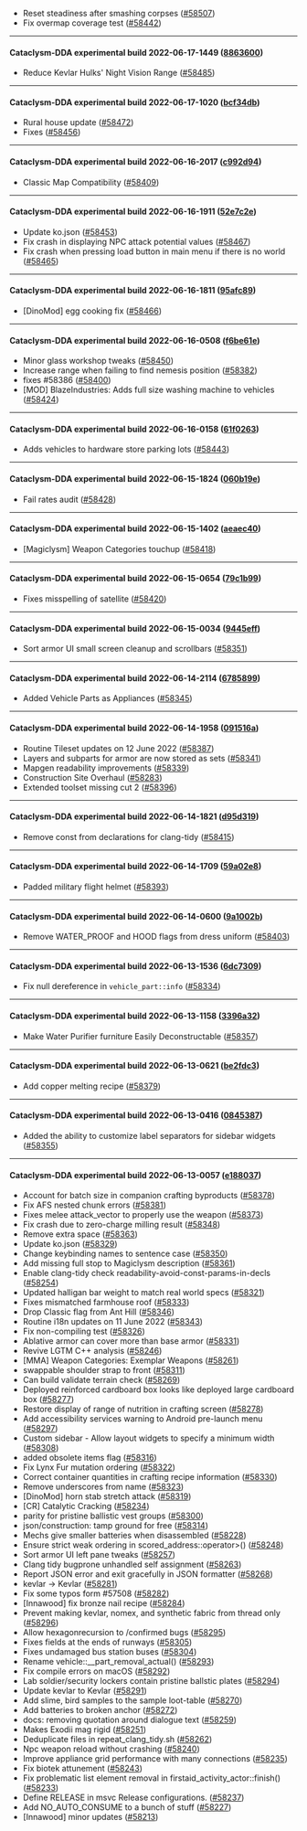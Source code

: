 * Reset steadiness after smashing corpses ([#58507](https://github.com/CleverRaven/Cataclysm-DDA/pull/58507))
* Fix overmap coverage test ([#58442](https://github.com/CleverRaven/Cataclysm-DDA/pull/58442))

---

#### Cataclysm-DDA experimental build 2022-06-17-1449 ([8863600](https://github.com/CleverRaven/Cataclysm-DDA/releases/tag/cdda-experimental-2022-06-17-1449))

* Reduce Kevlar Hulks' Night Vision Range ([#58485](https://github.com/CleverRaven/Cataclysm-DDA/pull/58485))

---

#### Cataclysm-DDA experimental build 2022-06-17-1020 ([bcf34db](https://github.com/CleverRaven/Cataclysm-DDA/releases/tag/cdda-experimental-2022-06-17-1020))

* Rural house update ([#58472](https://github.com/CleverRaven/Cataclysm-DDA/pull/58472))
* Fixes ([#58456](https://github.com/CleverRaven/Cataclysm-DDA/pull/58456))

---

#### Cataclysm-DDA experimental build 2022-06-16-2017 ([c992d94](https://github.com/CleverRaven/Cataclysm-DDA/releases/tag/cdda-experimental-2022-06-16-2017))

* Classic Map Compatibility ([#58409](https://github.com/CleverRaven/Cataclysm-DDA/pull/58409))

---

#### Cataclysm-DDA experimental build 2022-06-16-1911 ([52e7c2e](https://github.com/CleverRaven/Cataclysm-DDA/releases/tag/cdda-experimental-2022-06-16-1911))

* Update ko.json ([#58453](https://github.com/CleverRaven/Cataclysm-DDA/pull/58453))
* Fix crash in displaying NPC attack potential values ([#58467](https://github.com/CleverRaven/Cataclysm-DDA/pull/58467))
* Fix crash when pressing load button in main menu if there is no world ([#58465](https://github.com/CleverRaven/Cataclysm-DDA/pull/58465))

---

#### Cataclysm-DDA experimental build 2022-06-16-1811 ([95afc89](https://github.com/CleverRaven/Cataclysm-DDA/releases/tag/cdda-experimental-2022-06-16-1811))

* [DinoMod] egg cooking fix ([#58466](https://github.com/CleverRaven/Cataclysm-DDA/pull/58466))

---

#### Cataclysm-DDA experimental build 2022-06-16-0508 ([f6be61e](https://github.com/CleverRaven/Cataclysm-DDA/releases/tag/cdda-experimental-2022-06-16-0508))

* Minor glass workshop tweaks ([#58450](https://github.com/CleverRaven/Cataclysm-DDA/pull/58450))
* Increase range when failing to find nemesis position ([#58382](https://github.com/CleverRaven/Cataclysm-DDA/pull/58382))
* fixes #58386 ([#58400](https://github.com/CleverRaven/Cataclysm-DDA/pull/58400))
* [MOD] BlazeIndustries: Adds full size washing machine to vehicles ([#58424](https://github.com/CleverRaven/Cataclysm-DDA/pull/58424))

---

#### Cataclysm-DDA experimental build 2022-06-16-0158 ([61f0263](https://github.com/CleverRaven/Cataclysm-DDA/releases/tag/cdda-experimental-2022-06-16-0158))

* Adds vehicles to hardware store parking lots ([#58443](https://github.com/CleverRaven/Cataclysm-DDA/pull/58443))

---

#### Cataclysm-DDA experimental build 2022-06-15-1824 ([060b19e](https://github.com/CleverRaven/Cataclysm-DDA/releases/tag/cdda-experimental-2022-06-15-1824))

* Fail rates audit ([#58428](https://github.com/CleverRaven/Cataclysm-DDA/pull/58428))

---

#### Cataclysm-DDA experimental build 2022-06-15-1402 ([aeaec40](https://github.com/CleverRaven/Cataclysm-DDA/releases/tag/cdda-experimental-2022-06-15-1402))

* [Magiclysm] Weapon Categories touchup ([#58418](https://github.com/CleverRaven/Cataclysm-DDA/pull/58418))

---

#### Cataclysm-DDA experimental build 2022-06-15-0654 ([79c1b99](https://github.com/CleverRaven/Cataclysm-DDA/releases/tag/cdda-experimental-2022-06-15-0654))

* Fixes misspelling of satellite ([#58420](https://github.com/CleverRaven/Cataclysm-DDA/pull/58420))

---

#### Cataclysm-DDA experimental build 2022-06-15-0034 ([9445eff](https://github.com/CleverRaven/Cataclysm-DDA/releases/tag/cdda-experimental-2022-06-15-0034))

* Sort armor UI small screen cleanup and scrollbars ([#58351](https://github.com/CleverRaven/Cataclysm-DDA/pull/58351))

---

#### Cataclysm-DDA experimental build 2022-06-14-2114 ([6785899](https://github.com/CleverRaven/Cataclysm-DDA/releases/tag/cdda-experimental-2022-06-14-2114))

* Added Vehicle Parts as Appliances ([#58345](https://github.com/CleverRaven/Cataclysm-DDA/pull/58345))

---

#### Cataclysm-DDA experimental build 2022-06-14-1958 ([091516a](https://github.com/CleverRaven/Cataclysm-DDA/releases/tag/cdda-experimental-2022-06-14-1958))

* Routine Tileset updates on 12 June 2022 ([#58387](https://github.com/CleverRaven/Cataclysm-DDA/pull/58387))
* Layers and subparts for armor are now stored as sets ([#58341](https://github.com/CleverRaven/Cataclysm-DDA/pull/58341))
* Mapgen readability improvements ([#58339](https://github.com/CleverRaven/Cataclysm-DDA/pull/58339))
* Construction Site Overhaul ([#58283](https://github.com/CleverRaven/Cataclysm-DDA/pull/58283))
* Extended toolset missing cut 2 ([#58396](https://github.com/CleverRaven/Cataclysm-DDA/pull/58396))

---

#### Cataclysm-DDA experimental build 2022-06-14-1821 ([d95d319](https://github.com/CleverRaven/Cataclysm-DDA/releases/tag/cdda-experimental-2022-06-14-1821))

* Remove const from declarations for clang-tidy ([#58415](https://github.com/CleverRaven/Cataclysm-DDA/pull/58415))

---

#### Cataclysm-DDA experimental build 2022-06-14-1709 ([59a02e8](https://github.com/CleverRaven/Cataclysm-DDA/releases/tag/cdda-experimental-2022-06-14-1709))

* Padded military flight helmet ([#58393](https://github.com/CleverRaven/Cataclysm-DDA/pull/58393))

---

#### Cataclysm-DDA experimental build 2022-06-14-0600 ([9a1002b](https://github.com/CleverRaven/Cataclysm-DDA/releases/tag/cdda-experimental-2022-06-14-0600))

* Remove WATER_PROOF and HOOD flags from dress uniform ([#58403](https://github.com/CleverRaven/Cataclysm-DDA/pull/58403))

---

#### Cataclysm-DDA experimental build 2022-06-13-1536 ([6dc7309](https://github.com/CleverRaven/Cataclysm-DDA/releases/tag/cdda-experimental-2022-06-13-1536))

* Fix null dereference in `vehicle_part::info` ([#58334](https://github.com/CleverRaven/Cataclysm-DDA/pull/58334))

---

#### Cataclysm-DDA experimental build 2022-06-13-1158 ([3396a32](https://github.com/CleverRaven/Cataclysm-DDA/releases/tag/cdda-experimental-2022-06-13-1158))

* Make Water Purifier furniture Easily Deconstructable ([#58357](https://github.com/CleverRaven/Cataclysm-DDA/pull/58357))

---

#### Cataclysm-DDA experimental build 2022-06-13-0621 ([be2fdc3](https://github.com/CleverRaven/Cataclysm-DDA/releases/tag/cdda-experimental-2022-06-13-0621))

* Add copper melting recipe ([#58379](https://github.com/CleverRaven/Cataclysm-DDA/pull/58379))

---

#### Cataclysm-DDA experimental build 2022-06-13-0416 ([0845387](https://github.com/CleverRaven/Cataclysm-DDA/releases/tag/cdda-experimental-2022-06-13-0416))

* Added the ability to customize label separators for sidebar widgets ([#58355](https://github.com/CleverRaven/Cataclysm-DDA/pull/58355))

---

#### Cataclysm-DDA experimental build 2022-06-13-0057 ([e188037](https://github.com/CleverRaven/Cataclysm-DDA/releases/tag/cdda-experimental-2022-06-13-0057))

* Account for batch size in companion crafting byproducts ([#58378](https://github.com/CleverRaven/Cataclysm-DDA/pull/58378))
* Fix AFS nested chunk errors ([#58381](https://github.com/CleverRaven/Cataclysm-DDA/pull/58381))
* Fixes melee attack_vector to properly use the weapon ([#58373](https://github.com/CleverRaven/Cataclysm-DDA/pull/58373))
* Fix crash due to zero-charge milling result ([#58348](https://github.com/CleverRaven/Cataclysm-DDA/pull/58348))
* Remove extra space ([#58363](https://github.com/CleverRaven/Cataclysm-DDA/pull/58363))
* Update ko.json ([#58329](https://github.com/CleverRaven/Cataclysm-DDA/pull/58329))
* Change keybinding names to sentence case ([#58350](https://github.com/CleverRaven/Cataclysm-DDA/pull/58350))
* Add missing full stop to Magiclysm description ([#58361](https://github.com/CleverRaven/Cataclysm-DDA/pull/58361))
* Enable clang-tidy check readability-avoid-const-params-in-decls ([#58254](https://github.com/CleverRaven/Cataclysm-DDA/pull/58254))
* Updated halligan bar weight to match real world specs ([#58321](https://github.com/CleverRaven/Cataclysm-DDA/pull/58321))
* Fixes mismatched farmhouse roof ([#58333](https://github.com/CleverRaven/Cataclysm-DDA/pull/58333))
* Drop Classic flag from Ant Hill ([#58346](https://github.com/CleverRaven/Cataclysm-DDA/pull/58346))
* Routine i18n updates on 11 June 2022 ([#58343](https://github.com/CleverRaven/Cataclysm-DDA/pull/58343))
* Fix non-compiling test ([#58326](https://github.com/CleverRaven/Cataclysm-DDA/pull/58326))
* Ablative armor can cover more than base armor ([#58331](https://github.com/CleverRaven/Cataclysm-DDA/pull/58331))
* Revive LGTM C++ analysis ([#58246](https://github.com/CleverRaven/Cataclysm-DDA/pull/58246))
* [MMA] Weapon Categories: Exemplar Weapons ([#58261](https://github.com/CleverRaven/Cataclysm-DDA/pull/58261))
* swappable shoulder strap to front ([#58311](https://github.com/CleverRaven/Cataclysm-DDA/pull/58311))
* Can build validate terrain check ([#58269](https://github.com/CleverRaven/Cataclysm-DDA/pull/58269))
* Deployed reinforced cardboard box looks like deployed large cardboard box ([#58277](https://github.com/CleverRaven/Cataclysm-DDA/pull/58277))
* Restore display of range of nutrition in crafting screen ([#58278](https://github.com/CleverRaven/Cataclysm-DDA/pull/58278))
* Add accessibility services warning to Android pre-launch menu ([#58297](https://github.com/CleverRaven/Cataclysm-DDA/pull/58297))
* Custom sidebar - Allow layout widgets to specify a minimum width ([#58308](https://github.com/CleverRaven/Cataclysm-DDA/pull/58308))
* added obsolete items flag ([#58316](https://github.com/CleverRaven/Cataclysm-DDA/pull/58316))
* Fix Lynx Fur mutation ordering ([#58322](https://github.com/CleverRaven/Cataclysm-DDA/pull/58322))
* Correct container quantities in crafting recipe information ([#58330](https://github.com/CleverRaven/Cataclysm-DDA/pull/58330))
* Remove underscores from name ([#58323](https://github.com/CleverRaven/Cataclysm-DDA/pull/58323))
* [DinoMod] horn stab stretch attack ([#58319](https://github.com/CleverRaven/Cataclysm-DDA/pull/58319))
* [CR] Catalytic Cracking ([#58234](https://github.com/CleverRaven/Cataclysm-DDA/pull/58234))
* parity for pristine ballistic vest groups ([#58300](https://github.com/CleverRaven/Cataclysm-DDA/pull/58300))
* json/construction: tamp ground for free ([#58314](https://github.com/CleverRaven/Cataclysm-DDA/pull/58314))
* Mechs give smaller batteries when disassembled ([#58228](https://github.com/CleverRaven/Cataclysm-DDA/pull/58228))
* Ensure strict weak ordering in scored_address::operator>() ([#58248](https://github.com/CleverRaven/Cataclysm-DDA/pull/58248))
* Sort armor UI left pane tweaks ([#58257](https://github.com/CleverRaven/Cataclysm-DDA/pull/58257))
* Clang tidy bugprone unhandled self assignment ([#58263](https://github.com/CleverRaven/Cataclysm-DDA/pull/58263))
* Report JSON error and exit gracefully in JSON formatter ([#58268](https://github.com/CleverRaven/Cataclysm-DDA/pull/58268))
* kevlar → Kevlar ([#58281](https://github.com/CleverRaven/Cataclysm-DDA/pull/58281))
* Fix some typos form #57508 ([#58282](https://github.com/CleverRaven/Cataclysm-DDA/pull/58282))
* [Innawood] fix bronze nail recipe ([#58284](https://github.com/CleverRaven/Cataclysm-DDA/pull/58284))
* Prevent making kevlar, nomex, and synthetic fabric from thread only ([#58296](https://github.com/CleverRaven/Cataclysm-DDA/pull/58296))
* Allow hexagonrecursion to /confirmed bugs ([#58295](https://github.com/CleverRaven/Cataclysm-DDA/pull/58295))
* Fixes fields at the ends of runways ([#58305](https://github.com/CleverRaven/Cataclysm-DDA/pull/58305))
* Fixes undamaged bus station buses ([#58304](https://github.com/CleverRaven/Cataclysm-DDA/pull/58304))
* Rename vehicle::__part_removal_actual() ([#58293](https://github.com/CleverRaven/Cataclysm-DDA/pull/58293))
* Fix compile errors on macOS ([#58292](https://github.com/CleverRaven/Cataclysm-DDA/pull/58292))
* Lab soldier/security lockers contain pristine ballstic plates ([#58294](https://github.com/CleverRaven/Cataclysm-DDA/pull/58294))
* Update kevlar to Kevlar ([#58291](https://github.com/CleverRaven/Cataclysm-DDA/pull/58291))
* Add slime, bird samples to the sample loot-table ([#58270](https://github.com/CleverRaven/Cataclysm-DDA/pull/58270))
* Add batteries to broken anchor ([#58272](https://github.com/CleverRaven/Cataclysm-DDA/pull/58272))
* docs: removing quotation around dialogue text ([#58259](https://github.com/CleverRaven/Cataclysm-DDA/pull/58259))
* Makes Exodii mag rigid ([#58251](https://github.com/CleverRaven/Cataclysm-DDA/pull/58251))
* Deduplicate files in repeat_clang_tidy.sh ([#58262](https://github.com/CleverRaven/Cataclysm-DDA/pull/58262))
* Npc weapon reload without crashing ([#58240](https://github.com/CleverRaven/Cataclysm-DDA/pull/58240))
* Improve appliance grid performance with many connections ([#58235](https://github.com/CleverRaven/Cataclysm-DDA/pull/58235))
* Fix biotek attunement ([#58243](https://github.com/CleverRaven/Cataclysm-DDA/pull/58243))
* Fix problematic list element removal in firstaid_activity_actor::finish() ([#58233](https://github.com/CleverRaven/Cataclysm-DDA/pull/58233))
* Define RELEASE in msvc Release configurations. ([#58237](https://github.com/CleverRaven/Cataclysm-DDA/pull/58237))
* Add NO_AUTO_CONSUME to a bunch of stuff ([#58227](https://github.com/CleverRaven/Cataclysm-DDA/pull/58227))
* [Innawood] minor updates ([#58213](https://github.com/CleverRaven/Cataclysm-DDA/pull/58213))
